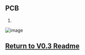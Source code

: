 
## PCB
1.

![image](https://user-images.githubusercontent.com/87868879/166613752-1edaa558-a187-48f9-b95c-a0cff6b09dda.png)

## [Return to V0.3 Readme](https://github.com/ARTS-Laboratory/Solar-Charged-UAV-deployable-Penetrometer-System-for-Fault-Detection-of-Geological-Structures/tree/main/hardware_design/V0.0/V0.3)
